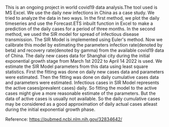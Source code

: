 This is an ongoing project in world covid19 data analysis.The tool used is MS Excel. We use the daily new infections in China as a case study. We tried to analyze the data in two ways. In the first method, we plot the daily timeseries and use the Forecast.ETS inbuilt function in Excel to make a prediction of the daily cases for a period of three months. In the second method, we used the SIR model for spread of infectious disease transmission. The SIR Model is implemented using Euler's method. Now we calibrate this model by estimating the parameters infection rate(denoted by beta) and recovery rate(denoted by gamma) from the available covid19 data of China. The daily new cases data for Shanghai city during the initial exponential growth stage from March 1st 2022 to April 14 2022 is used. We estimate the SIR Model parameters from this data using least square statistics. First the fitting was done on daily new cases data and parameters were estimated. Then the fitting was done on daily cumulative cases data and parameters were estimated. Infectious cases in SIR Model represents the active cases(prevalent cases) daily. So fitting the model to the active cases might give a more reasonable estimate of the parameters. But the data of active cases is usually not available. So the daily cumulative cases may be considered as a good approximation of daily actual cases atleast during the initial exponential growth phase. 
 
Reference:
https://pubmed.ncbi.nlm.nih.gov/32834642/